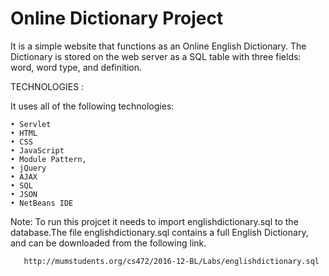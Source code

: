 # Online Dictionary Project

It is a simple website that functions as an Online English Dictionary. The Dictionary is
stored on the web server as a SQL table with three fields: word, word type, and definition. 

TECHNOLOGIES :

It uses all of the following technologies: 

    • Servlet
    • HTML
    • CSS 
    • JavaScript
    • Module Pattern, 
    • jQuery
    • AJAX
    • SQL
    • JSON
    • NetBeans IDE

Note: To run this projcet it needs to import englishdictionary.sql to the database.The file englishdictionary.sql contains a full English Dictionary, and can be downloaded from the following link.            

       http://mumstudents.org/cs472/2016-12-BL/Labs/englishdictionary.sql
